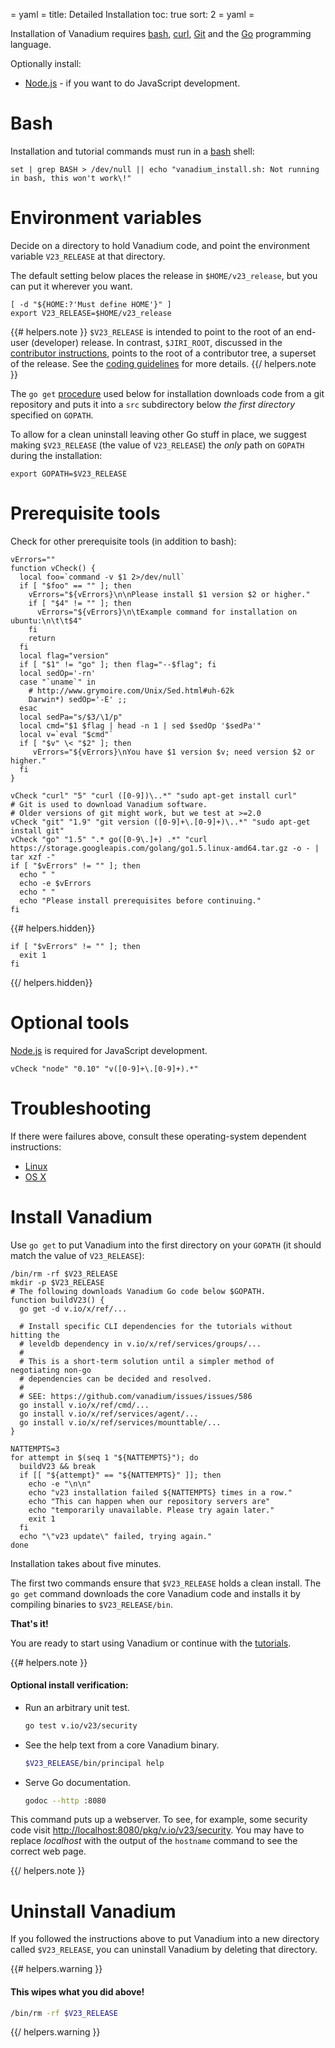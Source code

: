 = yaml =
title: Detailed Installation
toc: true
sort: 2
= yaml =

Installation of Vanadium requires [bash], [curl], [Git][git] and the
[Go][go-install] programming language.

Optionally install:
 * [Node.js][node-install] - if you want to do JavaScript development.

# Bash

Installation and tutorial commands must run in a [bash] shell:
<!-- @mustHaveBash @test -->
```
set | grep BASH > /dev/null || echo "vanadium_install.sh: Not running in bash, this won't work\!"
```

# Environment variables

Decide on a directory to hold Vanadium code, and point the environment
variable `V23_RELEASE` at that directory.

The default setting below places the release in `$HOME/v23_release`,
but you can put it wherever you want.

<!-- @define_V23_RELEASE @test -->
```
[ -d "${HOME:?'Must define HOME'}" ]
export V23_RELEASE=$HOME/v23_release
```

{{# helpers.note }}
`$V23_RELEASE` is intended to point to the root of an end-user
(developer) release.  In contrast, `$JIRI_ROOT`, discussed in the
[contributor instructions], points to the root of a contributor tree,
a superset of the release.  See the [coding guidelines] for more
details.
{{/ helpers.note }}

The `go get` [procedure][go-get] used below for installation downloads
code from a git repository and puts it into a `src` subdirectory below
*the first directory* specified on `GOPATH`.

To allow for a clean uninstall leaving other Go stuff in place, we
suggest making `$V23_RELEASE` (the value of `V23_RELEASE`) the _only_ path on
`GOPATH` during the installation:

<!-- @defineGoPath @test -->
```
export GOPATH=$V23_RELEASE
```

# Prerequisite tools

Check for other prerequisite tools (in addition to bash):

<!-- @toolPrerequisites @test -->
```
vErrors=""
function vCheck() {
  local foo=`command -v $1 2>/dev/null`
  if [ "$foo" == "" ]; then
    vErrors="${vErrors}\n\nPlease install $1 version $2 or higher."
    if [ "$4" != "" ]; then
      vErrors="${vErrors}\n\tExample command for installation on ubuntu:\n\t\t$4"
    fi
    return
  fi
  local flag="version"
  if [ "$1" != "go" ]; then flag="--$flag"; fi
  local sedOp='-rn'
  case "`uname`" in
    # http://www.grymoire.com/Unix/Sed.html#uh-62k
    Darwin*) sedOp='-E' ;;
  esac
  local sedPa="s/$3/\1/p"
  local cmd="$1 $flag | head -n 1 | sed $sedOp '$sedPa'"
  local v=`eval "$cmd"`
  if [ "$v" \< "$2" ]; then
     vErrors="${vErrors}\nYou have $1 version $v; need version $2 or higher."
  fi
}

vCheck "curl" "5" "curl ([0-9])\..*" "sudo apt-get install curl"
# Git is used to download Vanadium software.
# Older versions of git might work, but we test at >=2.0
vCheck "git" "1.9" "git version ([0-9]+\.[0-9]+)\..*" "sudo apt-get install git"
vCheck "go" "1.5" ".* go([0-9\.]+) .*" "curl https://storage.googleapis.com/golang/go1.5.linux-amd64.tar.gz -o - | tar xzf -"
if [ "$vErrors" != "" ]; then
  echo " "
  echo -e $vErrors
  echo " "
  echo "Please install prerequisites before continuing."
fi
```

{{# helpers.hidden}}
<!-- @exitIfMissingPrerequisites @test -->
```
if [ "$vErrors" != "" ]; then
  exit 1
fi
```
{{/ helpers.hidden}}

# Optional tools

[Node.js][node-install] is required for JavaScript development.

<!-- @toolPrerequisitesNode @test -->
```
vCheck "node" "0.10" "v([0-9]+\.[0-9]+).*"
```

# Troubleshooting

If there were failures above, consult these operating-system dependent
instructions:

* [Linux][linux]
* [OS X][os-x]

# Install Vanadium

Use `go get` to put Vanadium into the first directory on your
`GOPATH` (it should match the value of `V23_RELEASE`):

<!-- @installVanadium @test -->
```
/bin/rm -rf $V23_RELEASE
mkdir -p $V23_RELEASE
# The following downloads Vanadium Go code below $GOPATH.
function buildV23() {
  go get -d v.io/x/ref/...

  # Install specific CLI dependencies for the tutorials without hitting the
  # leveldb dependency in v.io/x/ref/services/groups/...
  #
  # This is a short-term solution until a simpler method of negotiating non-go
  # dependencies can be decided and resolved.
  #
  # SEE: https://github.com/vanadium/issues/issues/586
  go install v.io/x/ref/cmd/...
  go install v.io/x/ref/services/agent/...
  go install v.io/x/ref/services/mounttable/...
}

NATTEMPTS=3
for attempt in $(seq 1 "${NATTEMPTS}"); do
  buildV23 && break
  if [[ "${attempt}" == "${NATTEMPTS}" ]]; then
    echo -e "\n\n"
    echo "v23 installation failed ${NATTEMPTS} times in a row."
    echo "This can happen when our repository servers are"
    echo "temporarily unavailable. Please try again later."
    exit 1
  fi
  echo "\"v23 update\" failed, trying again."
done

```

Installation takes about five minutes.

The first two commands ensure that `$V23_RELEASE` holds a clean install.
The `go get` command downloads the core Vanadium code and installs it
by compiling binaries to `$V23_RELEASE/bin`.

__That's it!__

You are ready to start using Vanadium or continue with the
[tutorials].

{{# helpers.note }}

#### Optional install verification:

* Run an arbitrary unit test.
  ```bash
  go test v.io/v23/security
  ```

* See the help text from a core Vanadium binary.
  ```bash
  $V23_RELEASE/bin/principal help
  ```

* Serve Go documentation.
  ```bash
  godoc --http :8080
  ```

This command puts up a webserver.  To see, for
example, some security code visit
[http://localhost:8080/pkg/v.io/v23/security](http://localhost:8080/pkg/v.io/v23/security).
You may have to replace *localhost* with the output of the `hostname`
command to see the correct web page.

{{/ helpers.note }}

# Uninstall Vanadium

If you followed the instructions above to put Vanadium into a new
directory called `$V23_RELEASE`, you can uninstall Vanadium by deleting
that directory.

{{# helpers.warning }}
#### This wipes what you did above!

```bash
/bin/rm -rf $V23_RELEASE
```
{{/ helpers.warning }}

[coding guidelines]: /community/coding-guidelines.html#code-organization
[contributor instructions]: /community/contributing.html#v23_root-environment-variable
[curl]: http://curl.haxx.se/download.html
[git]: http://git-scm.com/
[go-get]: https://golang.org/cmd/go/#hdr-Download_and_install_packages_and_dependencies
[go-install]: http://golang.org/doc/install
[linux]: /installation/linux.html
[node-install]: http://nodejs.org/download/
[os-x]: /installation/os-x.html
[tutorials]: /tutorials/hello-world.html
[vanadium-source]: https://vanadium.googlesource.com
[bash]: /tutorials/faq.html#why-bash-

